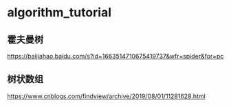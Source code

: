 # algorithm_tutorial
## 霍夫曼树
https://baijiahao.baidu.com/s?id=1663514710675419737&wfr=spider&for=pc
## 树状数组
https://www.cnblogs.com/findview/archive/2019/08/01/11281628.html
